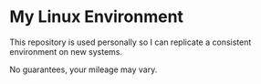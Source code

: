 # My Linux Environment

This repository is used personally so I can replicate a consistent
environment on new systems.

No guarantees, your mileage may vary.
